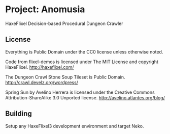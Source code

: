 Project: Anomusia
========================

HaxeFlixel Decision-based Procedural Dungeon Crawler

License
------------------------
Everything is Public Domain under the CC0 license unless otherwise noted.

Code from flixel-demos is licensed under The MIT License and copyright HaxeFlixel.
http://haxeflixel.com/

The Dungeon Crawl Stone Soup Tileset is Public Domain.
http://crawl.develz.org/wordpress/

Spring Sun by Avelino Herrera is licensed under the Creative Commons Attribution-ShareAlike 3.0 Unported license.
http://avelino.atlantes.org/blog/

Building
------------------------
Setup any HaxeFlixel3 development environment and target Neko.